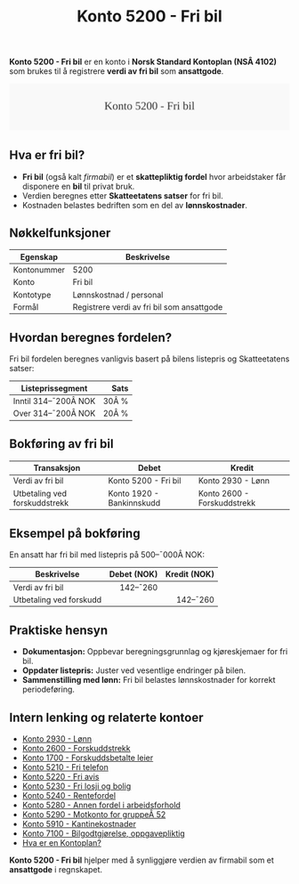﻿---
title: "Konto 5200 - Fri bil"
seoTitle: "5200-fri-bil"
meta_description: '**Konto 5200 - Fri bil** er en konto i **Norsk Standard Kontoplan (NSÂ 4102)** som brukes til å registrere **verdi av fri bil** som **ansattgode**.'
slug: 5200-fri-bil
type: blog
layout: pages/single
---

**Konto 5200 - Fri bil** er en konto i **Norsk Standard Kontoplan (NSÂ 4102)** som brukes til å registrere **verdi av fri bil** som **ansattgode**.

![Illustrasjon av konto 5200 Fri bil](5200-fri-bil-image.svg)

## Hva er fri bil?

* **Fri bil** (også kalt *firmabil*) er et **skattepliktig fordel** hvor arbeidstaker får disponere en **bil** til privat bruk.
* Verdien beregnes etter **Skatteetatens satser** for fri bil.
* Kostnaden belastes bedriften som en del av **lønnskostnader**.

## Nøkkelfunksjoner

| Egenskap      | Beskrivelse                                              |
|---------------|----------------------------------------------------------|
| Kontonummer   | 5200                                                     |
| Konto         | Fri bil                                                  |
| Kontotype     | Lønnskostnad / personal                                  |
| Formål        | Registrere verdi av fri bil som ansattgode               |

## Hvordan beregnes fordelen?

Fri bil fordelen beregnes vanligvis basert på bilens listepris og Skatteetatens satser:

| Listeprissegment           | Sats   |
|-----------------------------|-------:|
| Inntil 314–¯200Â NOK          | 30Â %   |
| Over 314–¯200Â NOK            | 20Â %   |

## Bokføring av fri bil

| Transaksjon                              | Debet                         | Kredit                              |
|------------------------------------------|-------------------------------|-------------------------------------|
| Verdi av fri bil                         | Konto 5200 - Fri bil          | Konto 2930 - Lønn                   |
| Utbetaling ved forskuddstrekk            | Konto 1920 - Bankinnskudd     | Konto 2600 - Forskuddstrekk         |

## Eksempel på bokføring

En ansatt har fri bil med listepris på 500–¯000Â NOK:

| Beskrivelse              | Debet (NOK) | Kredit (NOK) |
|--------------------------|-----------:|-------------:|
| Verdi av fri bil         |     142–¯260 |              |
| Utbetaling ved forskudd  |             |      142–¯260 |

## Praktiske hensyn

* **Dokumentasjon:** Oppbevar beregningsgrunnlag og kjøreskjemaer for fri bil.
* **Oppdater listepris:** Juster ved vesentlige endringer på bilen.
* **Sammenstilling med lønn:** Fri bil belastes lønnskostnader for korrekt periodeføring.

## Intern lenking og relaterte kontoer

* [Konto 2930 - Lønn](/blogs/kontoplan/2930-lonn "Konto 2930 - Lønn")
* [Konto 2600 - Forskuddstrekk](/blogs/kontoplan/2600-forskuddstrekk "Konto 2600 - Forskuddstrekk")
* [Konto 1700 - Forskuddsbetalte leier](/blogs/kontoplan/1700-forskuddsbetalte-leier "Konto 1700 - Forskuddsbetalte leier")
* [Konto 5210 - Fri telefon](/blogs/kontoplan/5210-fri-telefon "Konto 5210 - Fri telefon: Regnskapsføring av fri telefon som ansattgode i Norsk kontoplan")
* [Konto 5220 - Fri avis](/blogs/kontoplan/5220-fri-avis "Konto 5220 - Fri avis: Regnskapsføring av fri avis som ansattgode i Norsk kontoplan")
* [Konto 5230 - Fri losji og bolig](/blogs/kontoplan/5230-fri-losji-og-bolig "Konto 5230 - Fri losji og bolig: Regnskapsføring av fri losji og bolig som ansattgode i Norsk kontoplan")
* [Konto 5240 - Rentefordel](/blogs/kontoplan/5240-rentefordel "Konto 5240 - Rentefordel: Regnskapsføring av rentefordel som ansattgode i Norsk kontoplan")
* [Konto 5280 - Annen fordel i arbeidsforhold](/blogs/kontoplan/5280-annen-fordel-i-arbeidsforhold "Konto 5280 - Annen fordel i arbeidsforhold: Regnskapsføring av øvrige ansattfordeler i Norsk kontoplan")
* [Konto 5290 - Motkonto for gruppeÂ 52](/blogs/kontoplan/5290-motkonto-for-gruppe-52 "Konto 5290 - Motkonto for gruppe 52: Regnskapsføring av motkonto for gruppe 52 ansattgoder i Norsk kontoplan")
* [Konto 5910 - Kantinekostnader](/blogs/kontoplan/5910-kantinekostnader "Konto 5910 - Kantinekostnader")
* [Konto 7100 - Bilgodtgjørelse, oppgavepliktig](/blogs/kontoplan/7100-bilgodtgjorelse-oppgavepliktig "Konto 7100 - Bilgodtgjørelse, oppgavepliktig: Regnskapsføring av bilgodtgjørelse som oppgavepliktig fordel i Norsk kontoplan")
* [Hva er en Kontoplan?](/blogs/regnskap/hva-er-kontoplan "Hva er en Kontoplan? Komplett Guide til Kontoplaner i Norsk Regnskap")

**Konto 5200 - Fri bil** hjelper med å synliggjøre verdien av firmabil som et **ansattgode** i regnskapet.






